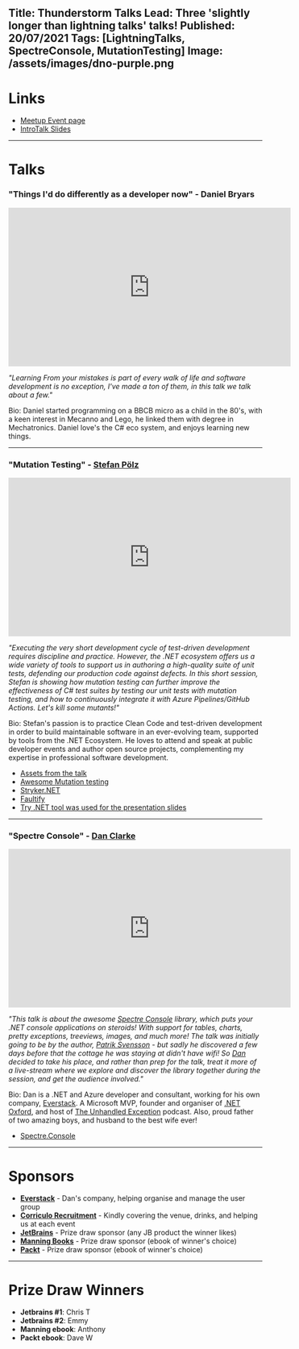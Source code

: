 Title: Thunderstorm Talks
Lead: Three 'slightly longer than lightning talks' talks!
Published: 20/07/2021
Tags: [LightningTalks, SpectreConsole, MutationTesting]
Image: /assets/images/dno-purple.png
---

# Links

* [Meetup Event page](https://www.meetup.com/dotnetoxford/events/278687647/)
* [IntroTalk Slides](https://www.dropbox.com/s/scaru5nrlo7y954/2021-07-ThunderstormTalks.pdf?dl=0)

---

# Talks

### "Things I'd do differently as a developer now" - Daniel Bryars

<iframe width="560" height="315" src="https://www.youtube.com/embed/JPSi-CGkxWk" title="YouTube video player" frameborder="0" allow="accelerometer; autoplay; clipboard-write; encrypted-media; gyroscope; picture-in-picture" allowfullscreen></iframe>

_"Learning From your mistakes is part of every walk of life and software development is no exception, I've made a ton of them, in this talk we talk about a few."_

Bio: Daniel started programming on a BBCB micro as a child in the 80's, with a keen interest in Mecanno and Lego, he linked them with degree in Mechatronics. Daniel love's the C# eco system, and enjoys learning new things.

---

### "Mutation Testing" - [Stefan Pölz](https://twitter.com/0x_F0)

<iframe width="560" height="315" src="https://www.youtube.com/embed/bQ6ThS_uglY" title="YouTube video player" frameborder="0" allow="accelerometer; autoplay; clipboard-write; encrypted-media; gyroscope; picture-in-picture" allowfullscreen></iframe>

_"Executing the very short development cycle of test-driven development requires discipline and practice._
_However, the .NET ecosystem offers us a wide variety of tools to support us in authoring a high-quality suite of unit tests, defending our production code against defects._
_In this short session, Stefan is showing how mutation testing can further improve the effectiveness of C# test suites by testing our unit tests with mutation testing, and how to continuously integrate it with Azure Pipelines/GitHub Actions._
_Let's kill some mutants!"_

Bio: Stefan's passion is to practice Clean Code and test-driven development in order to build maintainable software in an ever-evolving team, supported by tools from the .NET Ecosystem. He loves to attend and speak at public developer events and author open source projects, complementing my expertise in professional software development.

* [Assets from the talk](https://github.com/Flash0ver/F0-Talks-MutationTesting)
* [Awesome Mutation testing](https://github.com/theofidry/awesome-mutation-testing)
* [Stryker.NET](https://github.com/stryker-mutator/stryker-net)
* [Faultify](https://github.com/Faultify/Faultify)
* [Try .NET tool was used for the presentation slides](https://github.com/dotnet/try)

---

### "Spectre Console" - [Dan Clarke](https://twitter.com/dracan)

<iframe width="560" height="315" src="https://www.youtube.com/embed/czVGHxSQGMk" title="YouTube video player" frameborder="0" allow="accelerometer; autoplay; clipboard-write; encrypted-media; gyroscope; picture-in-picture" allowfullscreen></iframe>

_"This talk is about the awesome [Spectre Console](https://github.com/spectreconsole/spectre.console) library, which puts your .NET console applications on steroids! With support for tables, charts, pretty exceptions, treeviews, images, and much more! The talk was initially going to be by the author, [Patrik Svensson](https://twitter.com/firstdrafthell) - but sadly he discovered a few days before that the cottage he was staying at didn't have wifi! So [Dan](https://twitter.com/dracan) decided to take his place, and rather than prep for the talk, treat it more of a live-stream where we explore and discover the library together during the session, and get the audience involved."_

Bio: Dan is a .NET and Azure developer and consultant, working for his own company, [Everstack](https://www.everstack.com/). A Microsoft MVP, founder and organiser of [.NET Oxford](https://dotnetoxford.com/), and host of [The Unhandled Exception](https://unhandledexceptionpodcast.com/) podcast. Also, proud father of two amazing boys, and husband to the best wife ever!

* [Spectre.Console](https://github.com/spectreconsole/spectre.console)

---

# Sponsors

* **[Everstack](https://www.everstack.com)** - Dan's company, helping organise and manage the user group
* **[Corriculo Recruitment](https://corriculo.co.uk)** - Kindly covering the venue, drinks, and helping us at each event
* **[JetBrains](https://www.jetbrains.com/)** - Prize draw sponsor (any JB product the winner likes)
* **[Manning Books](https://www.manning.com)** - Prize draw sponsor (ebook of winner's choice)
* **[Packt](https://www.packtpub.com/gb/)** - Prize draw sponsor (ebook of winner's choice)

---

# Prize Draw Winners

* **Jetbrains #1**: Chris T
* **Jetbrains #2**: Emmy
* **Manning ebook**: Anthony
* **Packt ebook**: Dave W
